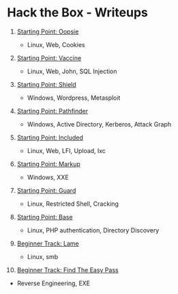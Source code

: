 # Hack the Box - Writeups

1. [Starting Point: Oopsie](Oopsie)
    - Linux, Web, Cookies

2. [Starting Point: Vaccine](Vaccine)
   - Linux, Web, John, SQL Injection

3. [Starting Point: Shield](Shield)
   - Windows, Wordpress, Metasploit

4. [Starting Point: Pathfinder](Pathfinder)
   - Windows, Active Directory, Kerberos, Attack Graph

5. [Starting Point: Included](Included)
   - Linux, Web, LFI, Upload, lxc

6. [Starting Point: Markup](Markup)
   - Windows, XXE

7. [Starting Point: Guard](Guard)
   - Linux, Restricted Shell, Cracking

8. [Starting Point: Base](Base)
   - Linux, PHP authentication, Directory Discovery

9. [Beginner Track: Lame](Lame)
   - Linux, smb

10. [Beginner Track: Find The Easy Pass](FindTheEasyPass)
   - Reverse Engineering, EXE